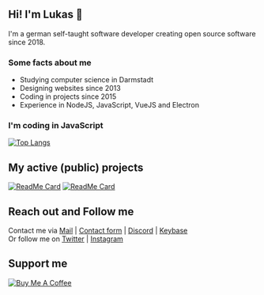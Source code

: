 ## Hi! I'm Lukas 👋
I'm a german self-taught software developer creating open source software since 2018.

### Some facts about me
- Studying computer science in Darmstadt
- Designing websites since 2013
- Coding in projects since 2015
- Experience in NodeJS, JavaScript, VueJS and Electron

### I'm coding in JavaScript
[![Top Langs](https://github-readme-stats.vercel.app/api/top-langs/?username=astrogd&layout=compact)](https://github.com/anuraghazra/github-readme-stats)

## My active (public) projects
[![ReadMe Card](https://github-readme-stats.vercel.app/api/pin/?username=astrogd&repo=haveibeenpwnedchecker)](https://github.com/astrogd/haveibeenpwnedchecker)
[![ReadMe Card](https://github-readme-stats.vercel.app/api/pin/?username=astrogd&repo=ticketsystem)](https://github.com/astrogd/ticketsystem)

## Reach out and Follow me
Contact me via [Mail](mailto:hello@astrogd.eu) | [Contact form](https://www.astrogd.eu/en/kontakt) | [Discord](https://www.discord.gg/0nWbSKRpS4GtPUpa) | [Keybase](https://www.keybase.io/astrogd)
<br>Or follow me on [Twitter](https://www.twitter.com/astrogd) | [Instagram](https://www.instagram.com/astrogd.eu)

## Support me
<a href="https://www.buymeacoffee.com/astrogd" target="_blank"><img src="https://cdn.buymeacoffee.com/buttons/lato-green.png" alt="Buy Me A Coffee"></a>
